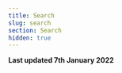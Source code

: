 ```yaml
---
title: Search
slug: search
section: Search
hidden: true
---
```


**Last updated 7th January 2022**

